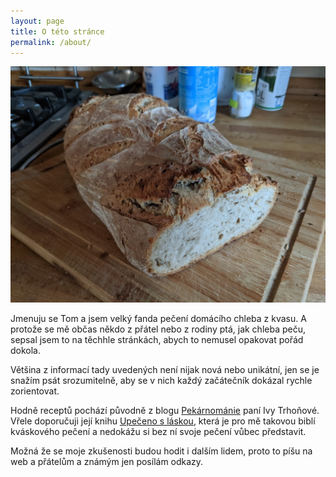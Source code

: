 ```yaml
---
layout: page
title: O této stránce
permalink: /about/
---
```


![Kváskový chléb "Kostěj nesmrtelný"](/assets/kvaskovy-chleb-kostej-nesmrtelny.jpg)

Jmenuju se Tom a jsem velký fanda pečení domácího chleba z kvasu. A protože se mě občas někdo z přátel nebo z rodiny ptá, jak chleba peču, sepsal jsem to na těchhle stránkách, abych to nemusel opakovat pořád dokola.

Většina z informací tady uvedených není nijak nová nebo unikátní, jen se je snažím psát srozumitelně, aby se v nich každý začátečník dokázal rychle zorientovat. 

Hodně receptů pochází původně z blogu [Pekárnománie](http://www.pekarnomanie.cz/) paní Ivy Trhoňové. Vřele doporučuji její knihu [Upečeno s láskou](https://www.albatrosmedia.cz/tituly/48041534/upeceno-s-laskou/), která je pro mě takovou biblí kváskového pečení a nedokážu si bez ní svoje pečení vůbec představit.

Možná že se moje zkušenosti budou hodit i dalším lidem, proto to píšu na web a přátelům a známým jen posílám odkazy.
